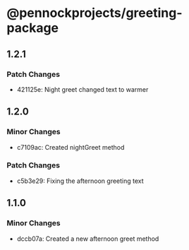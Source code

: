 # @pennockprojects/greeting-package

## 1.2.1

### Patch Changes

- 421125e: Night greet changed text to warmer

## 1.2.0

### Minor Changes

- c7109ac: Created nightGreet method

### Patch Changes

- c5b3e29: Fixing the afternoon greeting text

## 1.1.0

### Minor Changes

- dccb07a: Created a new afternoon greet method
